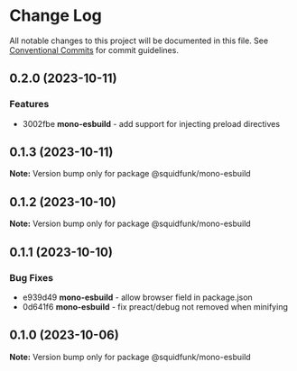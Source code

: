 # Change Log

All notable changes to this project will be documented in this file.
See [Conventional Commits](https://conventionalcommits.org) for commit guidelines.

## 0.2.0 (2023-10-11)

### Features

* 3002fbe **mono-esbuild** - add support for injecting preload directives


## 0.1.3 (2023-10-11)

**Note:** Version bump only for package @squidfunk/mono-esbuild





## 0.1.2 (2023-10-10)

**Note:** Version bump only for package @squidfunk/mono-esbuild





## 0.1.1 (2023-10-10)

### Bug Fixes

* e939d49 **mono-esbuild** - allow browser field in package.json
* 0d641f6 **mono-esbuild** - fix preact/debug not removed when minifying


## 0.1.0 (2023-10-06)

**Note:** Version bump only for package @squidfunk/mono-esbuild
